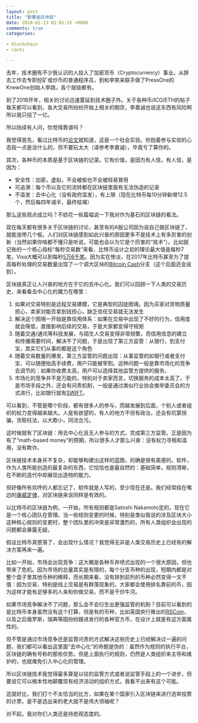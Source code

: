 ```yaml
---
layout: post
title: "颠覆者区块链"
date: 2018-01-13 01:01:15 +0800
comments: true
categories: 

- blockchain
- rants

---
```


去年，技术圈有不少我认识的人投入了加密货币（Cryptocurrency）事业。从辞去工作去专职挖矿或炒币的普通程序员，到和李笑来联手做了PressOne的KnewOne创始人李路，各个层级都有。

到了2018开年，相关的讨论迅速蔓延到技术圈子外。关于各种币/ICO/ETH的帖子每天都可以看到，各大交易所纷纷开始上相关的期货，李嘉诚也说这东西有风险啊所以我只投了一亿。

所以陆续有人问，你觉得靠谱吗？

我觉得首先，看过比特币的[论文](https://bitcoin.org/en/bitcoin-paper)就知道，这是一个社会实验。你抱着参与实验的心态投一点是没什么的，但不要玩太大（请参考李嘉诚），毕竟亏了算你的。

其次，各种币的本质是基于区块链的记录。它有价值，是因为有人信，有人信，是因为：

* 安全性：加密，虚拟，不会被偷也不会被轻易冒用
* 可追溯：每个币以及它的流转都在区块链里面有无法伪造的记录
* 不滥发：去中心化（没有政府滥发），有上限（现在比特币每10分钟新增12.5个，然后每四年减半，最终枯竭）

那么这些观点成立吗？不妨花一些篇幅说一下我对作为基石的区块链的看法。

现在每天都有很多关于区块链的讨论，甚至有的A股公司因为说自己做区块链了，就能涨停几个板。人们对区块链感到如此兴奋的原因更多不是技术上有多厉害的创新（当然如果你啥都不懂只是听说，可能也会以为它是个厉害的“技术”）。比如就记账的一个核心指标“每秒交易数”来看，比特币设计之初的理论最大值是每秒7笔，Visa大概可以到每秒[5万6千笔](https://usa.visa.com/dam/VCOM/download/corporate/media/visa-fact-sheet-Jun2015.pdf)。因为实在惨淡，在2017年比特币甚至为了提高每秒处理的交易数量出现了一个调大区块的[Bitcoin Cash](https://en.wikipedia.org/wiki/Bitcoin_Cash)分支（这个后面还会说到）。

区块链真正让人兴奋的地方在于它的去中心化。我们可以回顾一下人类的交易历史，来看看去中心化的魔力在哪里：
 
1. 如果对交易特别是远程交易建模，它是典型的囚徒困境。因为买家对货物质量担心，卖家对能否拿到钱担心，缺乏信任交易就无法发生
2. 解决这个困境一开始是靠信用体系：如果在交易中出现了不好的行为，信用度就会降低，直接影响后续的交易，于是大家都变得守规矩
3. 随着交通/通讯等科技发展，与陌生人交易变得非常频繁，而信用信息的建立和传播需要时间，解决不了问题，于是出现了第三方监管：从银行，到支付宝，其实它们从事的都是这个角色
4. 随着交易数量的爆发，第三方监管的问题出现：从事监管的如银行或者支付宝，可以随便抬高手续费，用户只能被宰割。这种问题一般是靠市场化的竞争去调节的：如果你收费太高，用户可以选择其他监管方提供的服务。
5. 市场化的竞争并不是万能的，特别对于卖家而言，切换服务的成本太高了。于是市场手段之外，还会有问责机制，一般是通过类似行业协会推举委员会的方式进行，比如银行就有[SWIFT](https://www.swift.com/)。

可以看到，不管是哪个阶段，都有很多人的参与，而越发展到后面，个别人或者组织的权力变得越来越大。人是有欲望的，有人的地方不但有政治，还会有坑蒙拐骗，贪赃枉法，以大欺小，同流合污。

这时候就有了区块链：用去中心化且无人参与的方式，完成第三方监管。正是因为有了“math-based money”的预期，所以很多人才那么兴奋：没有权力寻租和滥用，没有欺诈。

区块链技术本身并不复杂，却能够构建出这样的蓝图，的确是很有美感的。软件，作为人类所能创造的最复杂的东西，它恰恰也是最自然的：基础简单，规则清晰，在不断的迭代中却展现出造物的能力。

但好像所有欢呼的人都忘记了，软件就是人写的，至少现在还是。我们经常挂在嘴边的[康威定律](https://lenciel.com/2017/02/the-real-success-by-doing-msa/)，对区块链来说同样是有效的。

以比特币的区块链为例，一开始，所有规则都是Satoshi Nakamoto定的，现在它是一个核心团队在管理。当一些规则变更的时候，特别是类似我说的涉及区块大小这种核心规则的变更时，整个团队里的冲突是非常激烈的，所有人类组织会出现的问题都会暴露无疑。

假设比特币真堕落了，会出现什么情况？我觉得无非是人类交易历史上已经有的解决方案再来一遍。

比如一开始，市场会出现竞争：这大概是各种币井喷式出现的一个很大原因，但也带来了危机。因为市场的总量其实是有限的，每个分支币种的出现，短期内都是对整个盘子里其他币种的稀释，而长期来看，没有排到前列的币种必然变得一文不值：因为交易，特别是线上交易是有群落现象的，大家都会使用排名靠前的币，因为这样才能有足够多的人来和你做交易，而不是干炒牛河。

如果市场竞争解决不了问题，那么会不会衍生出更强监管的机制？目前可以看到的是比特币本身虽然没有这个打算，但是有的币种，比如英国央行推出的[RSCoin](https://iohk.io/projects/rscoin/)，以及之后俄罗斯，瑞典等国纷纷跟进发行的各种官方币，在设计上就是有这方面属性的。

但不管是通过市场竞争还是监管问责的方式解决这些历史上已经解决过一遍的问题，我们都可以看出这里面“去中心化”的命题是伪的：虽然作为规则的执行平台，区块链的确有号称的那些优势。但是上面执行的规则，仍然是人类组织来主导和维护的，也就难免引入中心化的管理。

所以区块链技术我觉得最多算是以往的监管方式或者说监管手段上的一个进步，但要说它可以根本性地颠覆现有经济活动的组织方式，我看不出来有这个可能。

这就好比，我们打个不太恰当的比方，如果在某个国家引入区块链来进行选举投票的计票，是不是选出来的老大就不是伟大领袖呢？

对不起，我对你们人类还是持悲观态度的。


